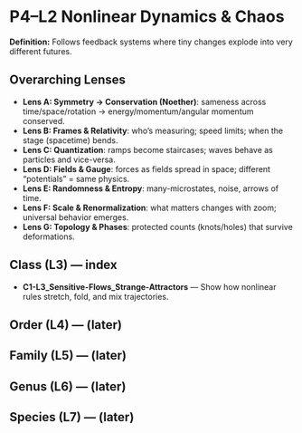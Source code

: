 # P4–L2 Nonlinear Dynamics & Chaos
**Definition:** Follows feedback systems where tiny changes explode into very different futures.

## Overarching Lenses

- **Lens A: Symmetry -> Conservation (Noether)**: sameness across time/space/rotation → energy/momentum/angular momentum conserved.
- **Lens B: Frames & Relativity**: who’s measuring; speed limits; when the stage (spacetime) bends.
- **Lens C: Quantization**: ramps become staircases; waves behave as particles and vice-versa.
- **Lens D: Fields & Gauge**: forces as fields spread in space; different “potentials” = same physics.
- **Lens E: Randomness & Entropy**: many-microstates, noise, arrows of time.
- **Lens F: Scale & Renormalization**: what matters changes with zoom; universal behavior emerges.
- **Lens G: Topology & Phases**: protected counts (knots/holes) that survive deformations.

## Class (L3) — index
- **C1-L3_Sensitive-Flows_Strange-Attractors** — Show how nonlinear rules stretch, fold, and mix trajectories.

## Order (L4) — (later)

## Family (L5) — (later)

## Genus (L6) — (later)

## Species (L7) — (later)
